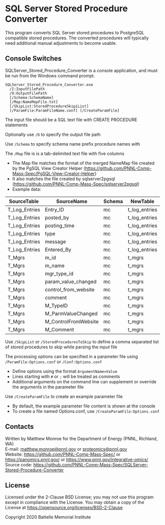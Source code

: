 # SQL Server Stored Procedure Converter

This program converts SQL Server stored procedures to PostgreSQL compatible stored procedures.
The converted procedures will typically need additional manual adjustments to become usable.

## Console Switches

SQLServer_Stored_Procedure_Converter is a console application, and must be run from the Windows command prompt.

```
SQLServer_Stored_Procedure_Converter.exe
  /I:InputFilePath
  /O:OutputFilePath
  [/Schema:SchemaName]
  [/Map:NameMapFile.txt]
  [/SkipList:StoredProcedureSkipiList]
  [/ParamFile:ParamFileName.conf] [/CreateParamFile]
```

The input file should be a SQL text file with CREATE PROCEDURE statements

Optionally use `/O` to specify the output file path

Use `/Schema` to specify schema name prefix procedure names with

The `/Map` file is is a tab-delimited text file with five columns
* The Map file matches the format of the merged NameMap file created by the PgSQL View Creator Helper (https://github.com/PNNL-Comp-Mass-Spec/PgSQL-View-Creator-Helper)
* It also matches the file created by sqlserver2pgsql (https://github.com/PNNL-Comp-Mass-Spec/sqlserver2pgsql)
* Example data:

| SourceTable   | SourceName           | Schema | NewTable        | NewName               |
|---------------|----------------------|--------|-----------------|-----------------------|
| T_Log_Entries | Entry_ID             | mc     | t_log_entries   | entry_id              |
| T_Log_Entries | posted_by            | mc     | t_log_entries   | posted_by             |
| T_Log_Entries | posting_time         | mc     | t_log_entries   | posting_time          |
| T_Log_Entries | type                 | mc     | t_log_entries   | type                  |
| T_Log_Entries | message              | mc     | t_log_entries   | message               |
| T_Log_Entries | Entered_By           | mc     | t_log_entries   | entered_by            |
| T_Mgrs        | m_id                 | mc     | t_mgrs          | mgr_id                |
| T_Mgrs        | m_name               | mc     | t_mgrs          | mgr_name              |
| T_Mgrs        | mgr_type_id          | mc     | t_mgrs          | mgr_type_id           |
| T_Mgrs        | param_value_changed  | mc     | t_mgrs          | param_value_changed   |
| T_Mgrs        | control_from_website | mc     | t_mgrs          | control_from_website  |
| T_Mgrs        | comment              | mc     | t_mgrs          | comment               |
| T_Mgrs        | M_TypeID             | mc     | t_mgrs          | mgr_type_id           |
| T_Mgrs        | M_ParmValueChanged   | mc     | t_mgrs          | param_value_changed   |
| T_Mgrs        | M_ControlFromWebsite | mc     | t_mgrs          | control_from_website  |
| T_Mgrs        | M_Comment            | mc     | t_mgrs          | comment               |

Use `/SkipList` or `/StoredProceduresToSkip` to define a comma separated list of stored procedures to skip while parsing the input file

The processing options can be specified in a parameter file using `/ParamFile:Options.conf` or `/Conf:Options.conf`
* Define options using the format `ArgumentName=Value`
* Lines starting with `#` or `;` will be treated as comments
* Additional arguments on the command line can supplement or override the arguments in the parameter file

Use `/CreateParamFile` to create an example parameter file
* By default, the example parameter file content is shown at the console
* To create a file named Options.conf, use `/CreateParamFile:Options.conf`

## Contacts

Written by Matthew Monroe for the Department of Energy (PNNL, Richland, WA) \
E-mail: matthew.monroe@pnnl.gov or proteomics@pnnl.gov\
Website: https://github.com/PNNL-Comp-Mass-Spec/ or https://panomics.pnnl.gov/ or https://www.pnnl.gov/integrative-omics/
Source code: https://github.com/PNNL-Comp-Mass-Spec/SQLServer-Stored-Procedure-Converter

## License

Licensed under the 2-Clause BSD License; you may not use this program except
in compliance with the License.  You may obtain a copy of the License at
https://opensource.org/licenses/BSD-2-Clause

Copyright 2020 Battelle Memorial Institute
